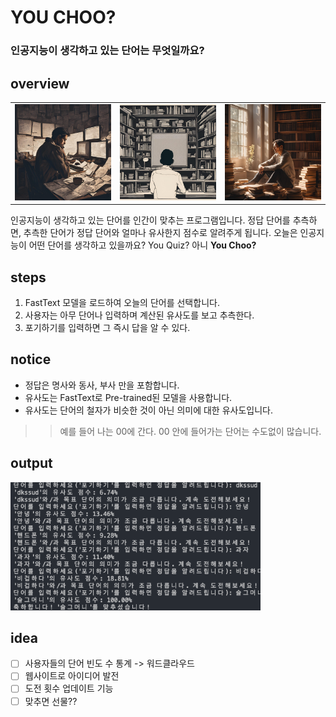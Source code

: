 # YOU CHOO?
### 인공지능이 생각하고 있는 단어는 무엇일까요?

## overview

<table>
  <tr>
    <td><img src="assets/imgs/1.png" width="200"></td>
    <td><img src="assets/imgs/2.png" width="200"></td>
    <td><img src="assets/imgs/3.png" width="200"></td>
  </tr>
</table>

인공지능이 생각하고 있는 단어를 인간이 맞추는 프로그램입니다. 정답 단어를 추측하면, 추측한 단어가 정답 단어와 얼마나 유사한지 점수로 알려주게 됩니다. 오늘은 인공지능이 어떤 단어를 생각하고 있을까요? You Quiz? 아니 **You Choo?**

## steps
1. FastText 모델을 로드하여 오늘의 단어를 선택합니다.
2. 사용자는 아무 단어나 입력하며 계산된 유사도를 보고 추측한다.
3. 포기하기를 입력하면 그 즉시 답을 알 수 있다.

## notice

- 정답은 명사와 동사, 부사 만을 포함합니다.
- 유사도는 FastText로 Pre-trained된 모델을 사용합니다.
- 유사도는 단어의 철자가 비슷한 것이 아닌 의미에 대한 유사도입니다.
>> 예를 들어 나는 00에 간다. 00 안에 들어가는 단어는 수도없이 많습니다.

## output
<img src="assets/imgs/output.png" width="400">

## idea
- [ ] 사용자들의 단어 빈도 수 통계 -> 워드클라우드
- [ ] 웹사이트로 아이디어 발전
- [ ] 도전 횟수 업데이트 기능
- [ ] 맞추면 선물??